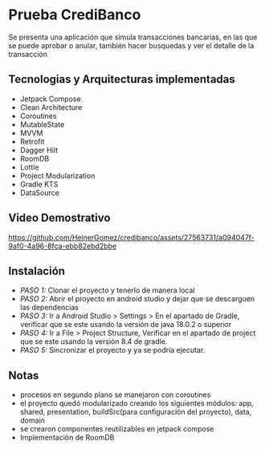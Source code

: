 # Prueba CrediBanco

Se presenta una aplicación que simula transacciones bancarias, en las que se puede aprobar o anular,
también hacer busquedas y ver el detalle de la transacción

## Tecnologias y Arquitecturas implementadas

- Jetpack Compose
- Clean Architecture
- Coroutines
- MutableState
- MVVM
- Retrofit
- Dagger Hilt
- RoomDB
- Lottie
- Project Modularization
- Gradle KTS
- DataSource

## Video Demostrativo


https://github.com/HeinerGomez/credibanco/assets/27563731/a094047f-9af0-4a96-8fca-ebb82ebd2bbe



## Instalación

- *PASO 1:* Clonar el proyecto y tenerlo de manera local
- *PASO 2:* Abrir el proyecto en android studio y dejar que se descarguen las dependencias
- *PASO 3:* Ir a Android Studio > Settings > En el apartado de Gradle, verificar que se este usando la versión de java 18.0.2 o superior
- *PASO 4:* Ir a File > Project Structure, Verificar en el apartado de project que se este usando la versión 8.4 de gradle.
- *PASO 5:* Sincronizar el proyecto y ya se podría ejecutar.

## Notas

- procesos en segundo plano se manejaron con coroutines
- el proyecto quedó modularizado creando los siguientes módulos: app, shared, presentation, buildSrc(para configuración del proyecto), data, domain
- se crearon componentes reutilizables en jetpack compose
- Implementación de RoomDB
